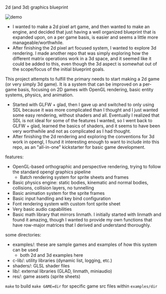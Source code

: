 2d (and 3d) graphics blueprint

![demo](res/gifs/demo_video.gif)

- I wanted to make a 2d pixel art game, and then wanted to make an engine, and decided that just having a well organized blueprint that is expanded upon, on a per game basis, is easier and seems a little more manageable/worthwhile.
- After finishing the 2d pixel art focused system, I wanted to explore 3d rendering. I made another repo that was simply exploring how the different matrix operations work in a 3d space, and it seemed like it could be added to this, even though the 3d aspect is somewhat out of the scope/focus of the initial blueprint goals.

This project attempts to fulfill the primary needs to start making a 2d game (or very simply 3d game). It is a system that can be improved on a per-game basis, focusing on 2D games with OpenGL rendering, basic entity systems, physics, and animation.
- Started with GLFW + glad, then I gave up and switched to only using SDL because it was more complicated than I thought and I just wanted some easy rendering, without shaders and all. Eventually I realized that SDL is not ideal for some of the features I wanted, so I went back to GLFW + glad, learned the basics of shaders, and it seems to have been very worthwhile and not as complicated as I had thought.
- After finishing the 2d rendering and exploring the conventions for 3d work in opengl, I found it interesting enough to want to include into this repo, as an "all-in-one" kickstarter for basic game development.

features:
- OpenGL-based orthographic and perspective rendering, trying to follow the standard opengl graphics pipeline
  - Batch rendering system for sprite sheets and frames
- Basic physics engine: static bodies, kinematic and normal bodies, collisions, collision layers, no tunnelling
- Basic animation system for the sprite frames
- Basic input handling and key bind configuration
- Font rendering system with custom font sprite sheet
- Very basic audio capabilities
- Basic math library that mirrors linmath. I initially started with linmath and found it amazing, though I wanted to provide my own functions that have row-major matrices that I derived and understand thoroughly.

some directories:
- examples/: these are sample games and examples of how this system can be used
  - both 2d and 3d examples here
- c-lib/: utility libraries (dynamic list, logging, etc.)
- shaders/: GLSL shader files
- lib/: external libraries (GLAD, linmath, miniaudio)
- res/: game assets (sprite sheets)

`make` to build
`make GAME=dir` for specific game src files within `examples/dir`
